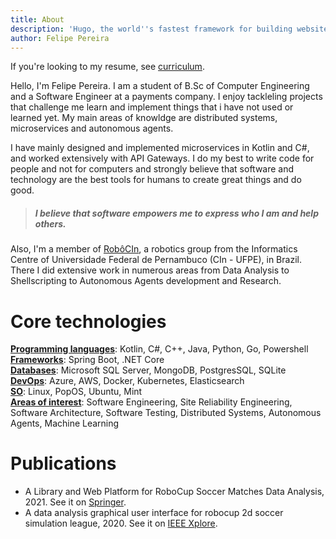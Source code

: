 ```yaml
---
title: About
description: 'Hugo, the world''s fastest framework for building websites'
author: Felipe Pereira
---
```


If you're looking to my resume, see [curriculum](https://fnalmeidap.github.io/pages/curriculum/).

Hello, I'm Felipe Pereira.
I am a student of B.Sc of Computer Engineering and a Software Engineer at a payments company. I enjoy tackleling projects that challenge me learn and implement things that i have not used or learned yet. My main areas of knowldge are distributed systems, microservices and autonomous agents. 

I have mainly designed and implemented microservices in Kotlin and C#, and worked extensively with API Gateways. I do my best to write code for people and not for computers and strongly believe that software and technology are the best tools for humans to create great things and do good. 

> ##### I believe that software empowers me to express who I am and help others.

Also, I'm a member of [RobôCIn](https://robocin.com.br/), a robotics group from the Informatics Centre of Universidade Federal de Pernambuco (CIn - UFPE), in Brazil. There I did extensive work in numerous areas from Data Analysis to Shellscripting to Autonomous Agents development and Research.

# Core technologies

<ins>**Programming languages**</ins>: Kotlin, C#, C++, Java, Python, Go, Powershell <br>
<ins>**Frameworks**</ins>: Spring Boot, .NET Core <br>
<ins>**Databases**</ins>: Microsoft SQL Server, MongoDB, PostgresSQL, SQLite <br>
<ins>**DevOps**</ins>: Azure, AWS, Docker, Kubernetes, Elasticsearch <br>
<ins>**SO**</ins>: Linux, PopOS, Ubuntu, Mint <br>
<ins>**Areas of interest**</ins>: Software Engineering, Site Reliability Engineering, Software Architecture, Software Testing, Distributed Systems, Autonomous Agents, Machine Learning

# Publications

- A Library and Web Platform for RoboCup Soccer Matches Data Analysis, 2021. See it on [Springer](https://link.springer.com/chapter/10.1007/978-3-031-28469-4_15).
- A data analysis graphical user interface for robocup 2d soccer simulation league, 2020. See it on [IEEE Xplore](https://ieeexplore.ieee.org/abstract/document/9307104).
